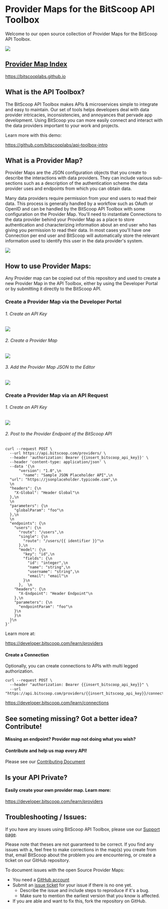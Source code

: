 # Provider Maps for the BitScoop API Toolbox

Welcome to our open source collection of Provider Maps for the BitScoop API Toolbox.

<img src="http://com-bitscoop-assets.s3.amazonaws.com/github/screenshots/apitoolboximg.png" alt=" " style="margin: auto; max-width: 100%;">

## [Provider Map Index](https://bitscooplabs.github.io)
https://bitscooplabs.github.io

## What is the API Toolbox?

The BitScoop API Toolbox makes APIs & microservices simple to integrate and easy to maintain. Our set of tools helps developers deal with data provider intricacies, inconsistencies, and annoyances that pervade app development. Using BitScoop you can more easily connect and interact with the data providers important to your work and projects.

Learn more with this demo:

https://github.com/bitscooplabs/api-toolbox-intro

## What is a Provider Map?

Provider Maps are the JSON configuration objects that you create to describe the interactions with data providers. They can include various sub-sections such as a description of the authentication scheme the data provider uses and endpoints from which you can obtain data.

Many data providers require permission from your end users to read their data. This process is generally handled by a workflow such as OAuth or OpenID and can be handled by the BitScoop API Toolbox with some configuration on the Provider Map. You'll need to instantiate Connections to the data provider behind your Provider Map as a place to store authentication and characterizing information about an end user who has giving you permission to read their data. In most cases you'll have one Connection per end user and BitScoop will automatically store the relevant information used to identify this user in the data provider's system.

<img src="http://com-bitscoop-assets.s3.amazonaws.com/github/screenshots/bitscoopdiagram.png" alt=" " style="margin: auto; width: 100% max-height: 200px">

## How to use Provider Maps:

Any Provider map can be copied out of this repository and used to create a new Provider Map in the API Toolbox, either by using the Developer Portal or by submitting it directly to the BitScoop API.

### Create a Provider Map via the Developer Portal


###### 1. Create an API Key

<img src="http://com-bitscoop-assets.s3.amazonaws.com/github/screenshots/1createapikey.png" alt=" " style="margin: auto; max-width: 100%;">

###### 2. Create a Provider Map

<img src="http://com-bitscoop-assets.s3.amazonaws.com/github/screenshots/2createprovidermap.png" alt=" " style="margin: auto; max-width: 100%;">

###### 3. Add the Provider Map JSON to the Editor

<img src="http://com-bitscoop-assets.s3.amazonaws.com/github/screenshots/3addprovidermap.png" alt=" " style="margin: auto; max-width: 100%;">

### Create a Provider Map via an API Request


###### 1. Create an API Key

<img src="http://com-bitscoop-assets.s3.amazonaws.com/github/screenshots/4createkey.png" alt=" " style="margin: auto; max-width: 100%;">

###### 2. Post to the Provider Endpoint of the BitScoop API

````
curl --request POST \
  --url https://api.bitscoop.com/providers/ \
  --header 'authorization: Bearer {{insert_bitscoop_api_key}}' \
  --header 'content-type: application/json' \
  --data '{\n
      "version": "1.0",\n
        "name": "Sample JSON Placeholder API",\n
  "url": "https://jsonplaceholder.typicode.com",\n
  \n
  "headers": {\n
    "X-Global": "Header Global"\n
  },\n
  \n
  "parameters": {\n
    "globalParam": "foo"\n
  },\n
  \n
  "endpoints": {\n
    "users": {\n
      "route": "/users",\n
      "single": {\n
        "route": "/users/{{ identifier }}"\n
      },\n
      "model": {\n
        "key": "id",\n
        "fields": {\n
          "id": "integer",\n
          "name": "string",\n
          "username": "string",\n
          "email": "email"\n
        }\n
      },  \n
    "headers": {\n
      "X-Endpoint": "Header Endpoint"\n
    },\n
    "parameters": {\n
      "endpointParam": "foo"\n
    }\n
    }\n
  }\n
}'`
````

Learn more at:

https://developer.bitscoop.com/learn/providers

#### Create a Connection

Optionally, you can create connections to APIs with multi legged authorization.


````
curl --request POST \
  --header "authorization: Bearer {{insert_bitscoop_api_key}}" \
  --url "https://api.bitscoop.com/providers/{{insert_bitscoop_api_key}}/connections"
````

https://developer.bitscoop.com/learn/connections

## See someting missing? Got a better idea? Contribute!

#### Missing an endpoint? Provider map not doing what you wish?

#### Contribute and help us map every API!

Please see our [Contributing Document](https://github.com/bitscooplabs/provider-maps/CONTRIBUTING.md)

## Is your API Private?

#### Easily create your own provider map. Learn more:

https://developer.bitscoop.com/learn/providers

## Troubleshooting / Issues:

If you have any issues using BitScoop API Toolbox, please use our [Support page](https://bitscoop.com/support).

Please note that theses are not guaranteed to be correct. If you find any issues with a, feel free to make corrections in the map(s) you create from that, email BitScoop about the problem you are encountering, or create a ticket on our GitHub repository.

To document issues with the open Source Provider Maps:

* You need a [GitHub account](https://github.com/signup/free)
* Submit an [issue ticket](https://github.com/python-social-auth/social-core/issues)
  for your issue if there is no one yet.
	* Describe the issue and include steps to reproduce if it's a bug.
	* Make sure to mention the earliest version that you know is affected.
* If you are able and want to fix this, fork the repository on GitHub.
